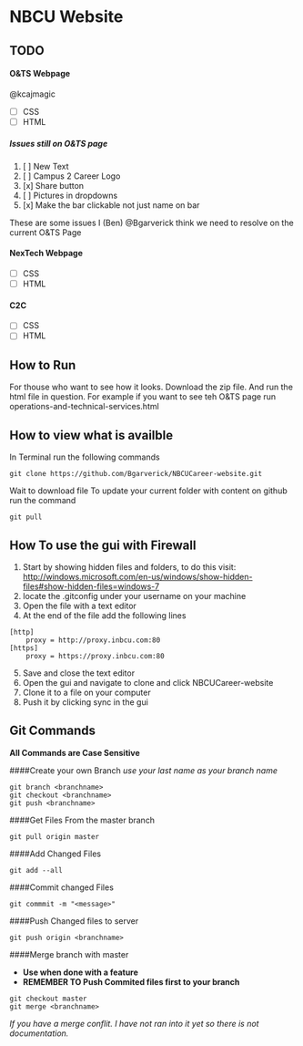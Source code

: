 # NBCU Website
## TODO
#### O&TS Webpage
@kcajmagic
- [ ] CSS
- [ ] HTML

##### Issues still on O&TS page
1.  [ ] New Text
2.  [ ] Campus 2 Career Logo 
3.  [x] Share button
4.  [ ] Pictures in dropdowns 
5.  [x] Make the bar clickable not just name on bar

These are some issues I (Ben) @Bgarverick think we need to resolve on the current O&TS Page

#### NexTech Webpage

- [ ] CSS
- [ ] HTML

#### C2C
- [ ] CSS
- [ ] HTML

## How to Run
For thouse who want to see how it looks. Download the zip file. And run the html file in question. For example if you want to see teh O&TS page run operations-and-technical-services.html

## How to view what is availble
In Terminal run the following commands
```
git clone https://github.com/Bgarverick/NBCUCareer-website.git
```
Wait to download file
To update your current folder with content on github run the command
```terminal
git pull
```

## How To use the gui with Firewall
1. Start by showing hidden files and folders, to do this visit: http://windows.microsoft.com/en-us/windows/show-hidden-files#show-hidden-files=windows-7
2. locate the .gitconfig under your username on your machine
3. Open the file with a text editor 
4. At the end of the file add the following lines
```
[http] 
	proxy = http://proxy.inbcu.com:80 
[https]
	proxy = https://proxy.inbcu.com:80
```
5. Save and close the text editor
6. Open the gui and navigate to clone and click NBCUCareer-website
7. Clone it to a file on your computer
8. Push it by clicking sync in the gui

## Git Commands

**All Commands are Case Sensitive**

####Create your own Branch
*use your last name as your branch name*
```
git branch <branchname>
git checkout <branchname>
git push <branchname>
```

####Get Files From the master branch
```
git pull origin master
```

####Add Changed Files
```
git add --all
```

####Commit changed Files
```
git commmit -m "<message>"
```

####Push Changed files to server
```
git push origin <branchname>
```

####Merge branch with master
 - **Use when done with a feature**
 - **REMEMBER TO Push Commited files first to your branch**
```
git checkout master
git merge <branchname>
```
_If you have a merge conflit. I have not ran into it yet so there is not documentation._



								

